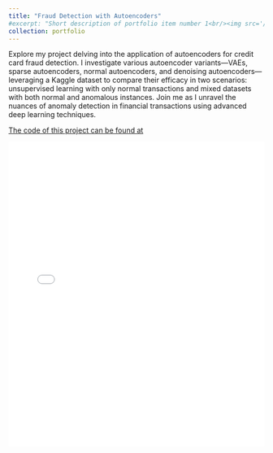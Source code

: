 ```yaml
---
title: "Fraud Detection with Autoencoders"
#excerpt: "Short description of portfolio item number 1<br/><img src='/images/500x300.png'>"
collection: portfolio
---
```

 Explore my project delving into the application of autoencoders for credit card fraud detection. I investigate various autoencoder variants—VAEs, sparse autoencoders, normal autoencoders, and denoising autoencoders—leveraging a Kaggle dataset to compare their efficacy in two scenarios: unsupervised learning with only normal transactions and mixed datasets with both normal and anomalous instances. Join me as I unravel the nuances of anomaly detection in financial transactions using advanced deep learning techniques.

[The code of this project can be found at](https://github.com/SabCas/FoundationModel/blob/main/CreditCardFraudDetection.ipynb)


<embed src="/assets/Fraud.pdf" type="application/pdf" width="100%" height="600px" />

